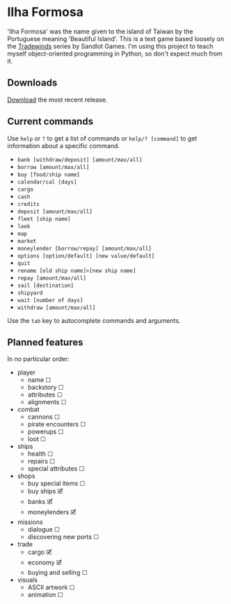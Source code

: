 # Ilha Formosa

'Ilha Formosa' was the name given to the island of Taiwan by the Portuguese meaning 'Beautiful Island'.
This is a text game based loosely on the [Tradewinds](https://store.steampowered.com/app/36100/Tradewinds_Classics/) series by Sandlot Games.
I'm using this project to teach myself object-oriented programming in Python, so don't expect much from it.

## Downloads

[Download](https://github.com/Hasnep/ilhaformosa/releases) the most recent release.

## Current commands

Use `help` or `?` to get a list of commands or `help/? [command]` to get information about a specific command.

* `bank [withdraw/deposit] [amount/max/all]`
* `borrow [amount/max/all]`
* `buy [food/ship name]`
* `calendar/cal [days]`
* `cargo`
* `cash`
* `credits`
* `deposit [amount/max/all]`
* `fleet [ship name]`
* `look`
* `map`
* `market`
* `moneylender [borrow/repay] [amount/max/all]`
* `options [option/default] [new value/default]`
* `quit`
* `rename [old ship name]>[new ship name]`
* `repay [amount/max/all]`
* `sail [destination]`
* `shipyard`
* `wait [number of days]`
* `withdraw [amount/max/all]`

Use the `tab` key to autocomplete commands and arguments.

## Planned features

In no particular order:

* player
    * name ☐
    * backstory ☐
    * attributes ☐
    * alignments ☐
* combat
    * cannons ☐
	* pirate encounters ☐
	* powerups ☐
    * loot ☐
* ships
	* health ☐
	* repairs ☐
	* special attributes ☐
* shops
    * buy special items ☐
    * buy ships 🗹
    * banks 🗹
    * moneylenders 🗹
* missions
	* dialogue ☐
	* discovering new ports ☐
* trade
	* cargo 🗹
	* economy 🗹
	* buying and selling ☐
* visuals
	* ASCII artwork ☐
	* animation ☐
